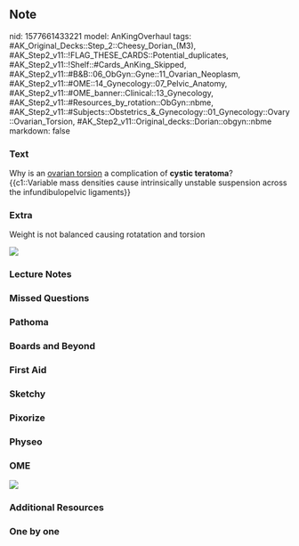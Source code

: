 ## Note
nid: 1577661433221
model: AnKingOverhaul
tags: #AK_Original_Decks::Step_2::Cheesy_Dorian_(M3), #AK_Step2_v11::!FLAG_THESE_CARDS::Potential_duplicates, #AK_Step2_v11::!Shelf::#Cards_AnKing_Skipped, #AK_Step2_v11::#B&B::06_ObGyn::Gyne::11_Ovarian_Neoplasm, #AK_Step2_v11::#OME::14_Gynecology::07_Pelvic_Anatomy, #AK_Step2_v11::#OME_banner::Clinical::13_Gynecology, #AK_Step2_v11::#Resources_by_rotation::ObGyn::nbme, #AK_Step2_v11::#Subjects::Obstetrics_&_Gynecology::01_Gynecology::Ovary::Ovarian_Torsion, #AK_Step2_v11::Original_decks::Dorian::obgyn::nbme
markdown: false

### Text
<div>
  Why is an <u>ovarian torsion</u> a complication of <b>cystic
  teratoma</b>?
</div>
<div>
  {{c1::Variable mass densities cause intrinsically unstable
  suspension across the infundibulopelvic ligaments}}
</div>

### Extra
Weight is not balanced causing rotatation and torsion
<div><img src="paste-89223650607105.jpg"></div>

### Lecture Notes


### Missed Questions


### Pathoma


### Boards and Beyond


### First Aid


### Sketchy


### Pixorize


### Physeo


### OME
<div class="ome-widget">
  <a href=
  "https://onlinemeded.org/spa/gynecology?ref=anki"><img src=
  "_OME_AnkiFlashcards_Topic_3.png"></a>
</div>

### Additional Resources


### One by one

